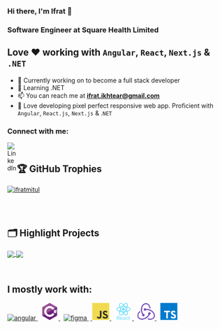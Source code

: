 ### Hi there, I'm Ifrat 👋
### Software Engineer at Square Health Limited

## Love :heart: working with `Angular`, `React`, `Next.js` & `.NET`

- 🔭 Currently working on to become a full stack developer
- 🌱 Learning .NET 
- 📫 You can reach me at **ifrat.ikhtear@gmail.com**
- :blue_heart: Love developing pixel perfect responsive web app. Proficient with `Angular`, `React.js`,  `Next.js` & .`NET`


### Connect with me:

[<img align="left" alt="LinkedIn" width="22px" src="https://cdn.jsdelivr.net/npm/simple-icons@v3/icons/linkedin.svg" />][linkedin]

<br />

[linkedin]: https://www.linkedin.com/in/iifrat-mitul/

## 🏆 GitHub Trophies

<a href="https://github.com/ifratmitul"><img src="https://github-profile-trophy.vercel.app/?username=ifratmitul&column=7" alt="ifratmitul" /></a>

<br/>

<br/>

## 🗂️ Highlight Projects

<p>
<a href="https://github.com/ifratmitul/BloggerSpot">
  <img align="center" src="https://github-readme-stats.vercel.app/api/pin/?username=ifratmitul&repo=BloggerSpot&title_color=ffffff&text_color=c9cacc&icon_color=2bbc8a&bg_color=1d1f21" />
</a>

<a href="https://github.com/ifratmitul/Portfolio-backend">
  <img align="center" src="https://github-readme-stats.vercel.app/api/pin/?username=ifratmitul&repo=Portfolio-backend&title_color=ffffff&text_color=c9cacc&icon_color=2bbc8a&bg_color=1d1f21" />
</a>
</p>

<br/>

## I mostly work with:

<p>
<a href="https://angular.io" target="_blank"> <img src="https://angular.io/assets/images/logos/angular/angular.svg" alt="angular" width="40" height="40"/> </a> &nbsp; <a href="https://www.w3schools.com/cs/" target="_blank"> <img src="https://raw.githubusercontent.com/devicons/devicon/master/icons/csharp/csharp-original.svg" alt="csharp" width="40" height="40"/> </a> &nbsp; <a href="https://www.figma.com/" target="_blank"> <img src="https://www.vectorlogo.zone/logos/figma/figma-icon.svg" alt="figma" width="40" height="40"/> </a> &nbsp;<a href="https://developer.mozilla.org/en-US/docs/Web/JavaScript" target="_blank"> <img src="https://raw.githubusercontent.com/devicons/devicon/master/icons/javascript/javascript-original.svg" alt="javascript" width="40" height="40"/> </a> &nbsp; <a href="https://reactjs.org/" target="_blank"> <img src="https://raw.githubusercontent.com/devicons/devicon/master/icons/react/react-original-wordmark.svg" alt="react" width="40" height="40"/> </a> &nbsp; <a href="https://redux.js.org" target="_blank"> <img src="https://raw.githubusercontent.com/devicons/devicon/master/icons/redux/redux-original.svg" alt="redux" width="40" height="40"/> </a> &nbsp; <a href="https://www.typescriptlang.org/" target="_blank"> <img src="https://raw.githubusercontent.com/devicons/devicon/master/icons/typescript/typescript-original.svg" alt="typescript" width="40" height="40"/> </a>
</p>
